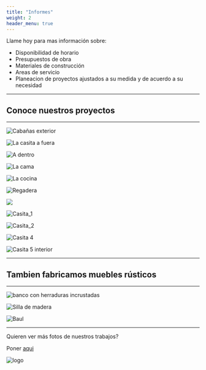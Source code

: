 ```yaml
---
title: "Informes"
weight: 2
header_menu: true
---
```


Llame hoy para mas información sobre:

- Disponibilidad de horario
- Presupuestos de obra
- Materiales de construcción
- Areas de servicio
- Planeacion de proyectos ajustados a su medida y de acuerdo a su necesidad

---

## Conoce nuestros proyectos

---

![Cabañas exterior](images/cottages_outside.jpeg)

![La casita a fuera](images/cottage_1_exterior.jpeg)

![A dentro](images/cottage_1_interior.jpeg)

![La cama](images/cottage_bed.jpeg)

![La cocina](images/cottage_kitchen.jpeg)

![Regadera](images/cottage_shower.jpeg)

![](images/cottage_2_exterior.jpeg)

![Casita_1](images/house_1.jpeg)

![Casita_2](images/house_2.jpeg)

![Casita 4](../images/house_5.jpeg)

![Casita 5 interior](../images/house_Loft.jpeg)

---

## Tambien fabricamos muebles rústicos

---

![banco con herraduras incrustadas](../images/horseshoeBench.jpeg)

![Silla de madera](../images/house_chair.jpeg)

![Baul](../images/chest_2.jpeg)

---

Quieren ver más fotos de nuestros trabajos?

Poner [aqui](fotos)

![logo](../images/faviconBlack-200x200.png)
